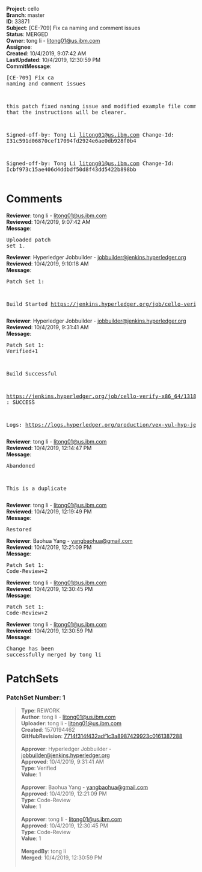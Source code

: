 <strong>Project</strong>: cello<br><strong>Branch</strong>: master<br><strong>ID</strong>: 33871<br><strong>Subject</strong>: [CE-709] Fix ca naming and comment issues<br><strong>Status</strong>: MERGED<br><strong>Owner</strong>: tong  li - litong01@us.ibm.com<br><strong>Assignee</strong>:<br><strong>Created</strong>: 10/4/2019, 9:07:42 AM<br><strong>LastUpdated</strong>: 10/4/2019, 12:30:59 PM<br><strong>CommitMessage</strong>:<br><pre>[CE-709] Fix ca naming and comment issues

this patch fixed naming issue and modified example
file comments so that the instructions will be
clearer.

Signed-off-by: Tong Li <litong01@us.ibm.com>
Change-Id: I31c591d06870cef17094fd2924e6ae0db928f0b4

Signed-off-by: Tong Li <litong01@us.ibm.com>
Change-Id: Icbf973c15ae406d4ddbdf50d8f43dd5422b898bb
</pre><h1>Comments</h1><strong>Reviewer</strong>: tong  li - litong01@us.ibm.com<br><strong>Reviewed</strong>: 10/4/2019, 9:07:42 AM<br><strong>Message</strong>: <pre>Uploaded patch set 1.</pre><strong>Reviewer</strong>: Hyperledger Jobbuilder - jobbuilder@jenkins.hyperledger.org<br><strong>Reviewed</strong>: 10/4/2019, 9:10:18 AM<br><strong>Message</strong>: <pre>Patch Set 1:

Build Started https://jenkins.hyperledger.org/job/cello-verify-x86_64/1318/</pre><strong>Reviewer</strong>: Hyperledger Jobbuilder - jobbuilder@jenkins.hyperledger.org<br><strong>Reviewed</strong>: 10/4/2019, 9:31:41 AM<br><strong>Message</strong>: <pre>Patch Set 1: Verified+1

Build Successful 

https://jenkins.hyperledger.org/job/cello-verify-x86_64/1318/ : SUCCESS

Logs: https://logs.hyperledger.org/production/vex-yul-hyp-jenkins-3/cello-verify-x86_64/1318</pre><strong>Reviewer</strong>: tong  li - litong01@us.ibm.com<br><strong>Reviewed</strong>: 10/4/2019, 12:14:47 PM<br><strong>Message</strong>: <pre>Abandoned

This is a duplicate</pre><strong>Reviewer</strong>: tong  li - litong01@us.ibm.com<br><strong>Reviewed</strong>: 10/4/2019, 12:19:49 PM<br><strong>Message</strong>: <pre>Restored</pre><strong>Reviewer</strong>: Baohua Yang - yangbaohua@gmail.com<br><strong>Reviewed</strong>: 10/4/2019, 12:21:09 PM<br><strong>Message</strong>: <pre>Patch Set 1: Code-Review+2</pre><strong>Reviewer</strong>: tong  li - litong01@us.ibm.com<br><strong>Reviewed</strong>: 10/4/2019, 12:30:45 PM<br><strong>Message</strong>: <pre>Patch Set 1: Code-Review+2</pre><strong>Reviewer</strong>: tong  li - litong01@us.ibm.com<br><strong>Reviewed</strong>: 10/4/2019, 12:30:59 PM<br><strong>Message</strong>: <pre>Change has been successfully merged by tong  li</pre><h1>PatchSets</h1><h3>PatchSet Number: 1</h3><blockquote><strong>Type</strong>: REWORK<br><strong>Author</strong>: tong  li - litong01@us.ibm.com<br><strong>Uploader</strong>: tong  li - litong01@us.ibm.com<br><strong>Created</strong>: 1570194462<br><strong>GitHubRevision</strong>: [7714f314f432adf1c3a8987429923c0161387288](https://github.com/hyperledger/cello/commit/7714f314f432adf1c3a8987429923c0161387288)<br><br><strong>Approver</strong>: Hyperledger Jobbuilder - jobbuilder@jenkins.hyperledger.org<br><strong>Approved</strong>: 10/4/2019, 9:31:41 AM<br><strong>Type</strong>: Verified<br><strong>Value</strong>: 1<br><br><strong>Approver</strong>: Baohua Yang - yangbaohua@gmail.com<br><strong>Approved</strong>: 10/4/2019, 12:21:09 PM<br><strong>Type</strong>: Code-Review<br><strong>Value</strong>: 1<br><br><strong>Approver</strong>: tong  li - litong01@us.ibm.com<br><strong>Approved</strong>: 10/4/2019, 12:30:45 PM<br><strong>Type</strong>: Code-Review<br><strong>Value</strong>: 1<br><br><strong>MergedBy</strong>: tong  li<br><strong>Merged</strong>: 10/4/2019, 12:30:59 PM<br><br></blockquote>